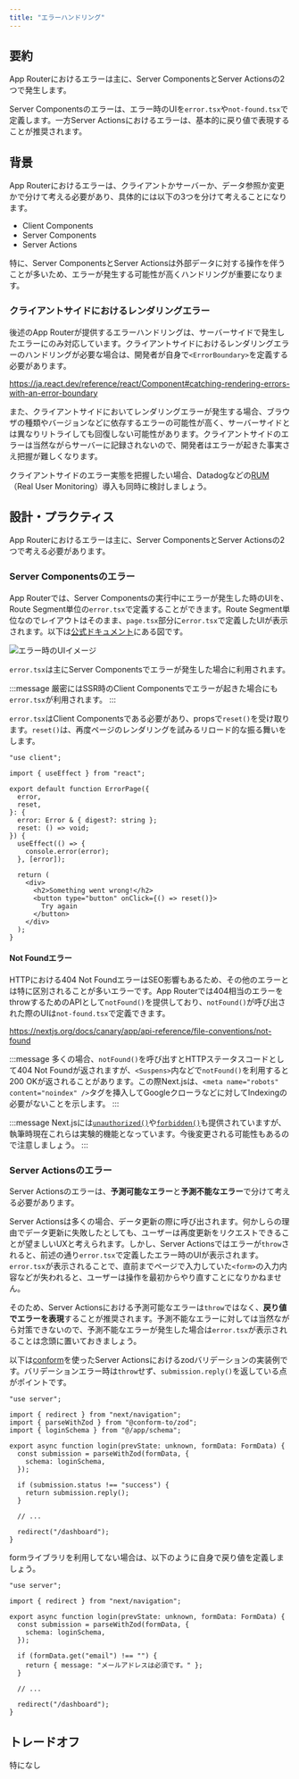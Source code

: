 ```yaml
---
title: "エラーハンドリング"
---
```


## 要約

App Routerにおけるエラーは主に、Server ComponentsとServer Actionsの2つで発生します。

Server Componentsのエラーは、エラー時のUIを`error.tsx`や`not-found.tsx`で定義します。一方Server Actionsにおけるエラーは、基本的に戻り値で表現することが推奨されます。

## 背景

App Routerにおけるエラーは、クライアントかサーバーか、データ参照か変更かで分けて考える必要があり、具体的には以下の3つを分けて考えることになります。

- Client Components
- Server Components
- Server Actions

特に、Server ComponentsとServer Actionsは外部データに対する操作を伴うことが多いため、エラーが発生する可能性が高くハンドリングが重要になります。

### クライアントサイドにおけるレンダリングエラー

後述のApp Routerが提供するエラーハンドリングは、サーバーサイドで発生したエラーにのみ対応しています。クライアントサイドにおけるレンダリングエラーのハンドリングが必要な場合は、開発者が自身で`<ErrorBoundary>`を定義する必要があります。

https://ja.react.dev/reference/react/Component#catching-rendering-errors-with-an-error-boundary

また、クライアントサイドにおいてレンダリングエラーが発生する場合、ブラウザの種類やバージョンなどに依存するエラーの可能性が高く、サーバーサイドとは異なりリトライしても回復しない可能性があります。クライアントサイドのエラーは当然ながらサーバーに記録されないので、開発者はエラーが起きた事実さえ把握が難しくなります。

クライアントサイドのエラー実態を把握したい場合、Datadogなどの[RUM](https://www.datadoghq.com/ja/product/real-user-monitoring/)（Real User Monitoring）導入も同時に検討しましょう。

## 設計・プラクティス

App Routerにおけるエラーは主に、Server ComponentsとServer Actionsの2つで考える必要があります。

### Server Componentsのエラー

App Routerでは、Server Componentsの実行中にエラーが発生した時のUIを、Route Segment単位の`error.tsx`で定義することができます。Route Segment単位なのでレイアウトはそのまま、`page.tsx`部分に`error.tsx`で定義したUIが表示されます。以下は[公式ドキュメント](https://nextjs.org/docs/canary/app/api-reference/file-conventions/error#how-errorjs-works)にある図です。

![エラー時のUIイメージ](/images/nextjs-basic-principle/error-ui.png)

`error.tsx`は主にServer Componentsでエラーが発生した場合に利用されます。

:::message
厳密にはSSR時のClient Componentsでエラーが起きた場合にも`error.tsx`が利用されます。
:::

`error.tsx`はClient Componentsである必要があり、propsで`reset()`を受け取ります。`reset()`は、再度ページのレンダリングを試みるリロード的な振る舞いをします。

```tsx
"use client";

import { useEffect } from "react";

export default function ErrorPage({
  error,
  reset,
}: {
  error: Error & { digest?: string };
  reset: () => void;
}) {
  useEffect(() => {
    console.error(error);
  }, [error]);

  return (
    <div>
      <h2>Something went wrong!</h2>
      <button type="button" onClick={() => reset()}>
        Try again
      </button>
    </div>
  );
}
```

#### Not Foundエラー

HTTPにおける404 Not FoundエラーはSEO影響もあるため、その他のエラーとは特に区別されることが多いエラーです。App Routerでは404相当のエラーをthrowするためのAPIとして`notFound()`を提供しており、`notFound()`が呼び出された際のUIは`not-found.tsx`で定義できます。

https://nextjs.org/docs/canary/app/api-reference/file-conventions/not-found

:::message
多くの場合、`notFound()`を呼び出すとHTTPステータスコードとして404 Not Foundが返されますが、`<Suspens>`内などで`notFound()`を利用すると200 OKが返されることがあります。この際Next.jsは、`<meta name="robots" content="noindex" />`タグを挿入してGoogleクローラなどに対してIndexingの必要がないことを示します。
:::

:::message
Next.jsには[`unauthorized()`](https://nextjs.org/docs/app/api-reference/functions/unauthorized)や[`forbidden()`](https://nextjs.org/docs/app/api-reference/functions/forbidden)も提供されていますが、執筆時現在これらは実験的機能となっています。今後変更される可能性もあるので注意しましょう。
:::

### Server Actionsのエラー

Server Actionsのエラーは、**予測可能なエラー**と**予測不能なエラー**で分けて考える必要があります。

Server Actionsは多くの場合、データ更新の際に呼び出されます。何かしらの理由でデータ更新に失敗したとしても、ユーザーは再度更新をリクエストできることが望ましいUXと考えられます。しかし、Server Actionsではエラーが`throw`されると、前述の通り`error.tsx`で定義したエラー時のUIが表示されます。`error.tsx`が表示されることで、直前までページで入力していた`<form>`の入力内容などが失われると、ユーザーは操作を最初からやり直すことになりかねません。

そのため、Server Actionsにおける予測可能なエラーは`throw`ではなく、**戻り値でエラーを表現**することが推奨されます。予測不能なエラーに対しては当然ながら対策できないので、予測不能なエラーが発生した場合は`error.tsx`が表示されることは念頭に置いておきましょう。

以下は[conform](https://ja.conform.guide/integration/nextjs)を使ったServer Actionsにおけるzodバリデーションの実装例です。バリデーションエラー時は`throw`せず、`submission.reply()`を返している点がポイントです。

```tsx
"use server";

import { redirect } from "next/navigation";
import { parseWithZod } from "@conform-to/zod";
import { loginSchema } from "@/app/schema";

export async function login(prevState: unknown, formData: FormData) {
  const submission = parseWithZod(formData, {
    schema: loginSchema,
  });

  if (submission.status !== "success") {
    return submission.reply();
  }

  // ...

  redirect("/dashboard");
}
```

formライブラリを利用してない場合は、以下のように自身で戻り値を定義しましょう。

```tsx
"use server";

import { redirect } from "next/navigation";

export async function login(prevState: unknown, formData: FormData) {
  const submission = parseWithZod(formData, {
    schema: loginSchema,
  });

  if (formData.get("email") !== "") {
    return { message: "メールアドレスは必須です。" };
  }

  // ...

  redirect("/dashboard");
}
```

## トレードオフ

特になし
